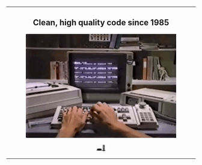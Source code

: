 <hr>
<h2 align='center'>Clean, high quality code since 1985</h2>
<p align='center'>
  <img src= "/assets/quality-code.gif">
</p>
<p align='center'>
  <a href=https://github.com/DOSputin>🕳🐇</a>
</p>
<hr>
